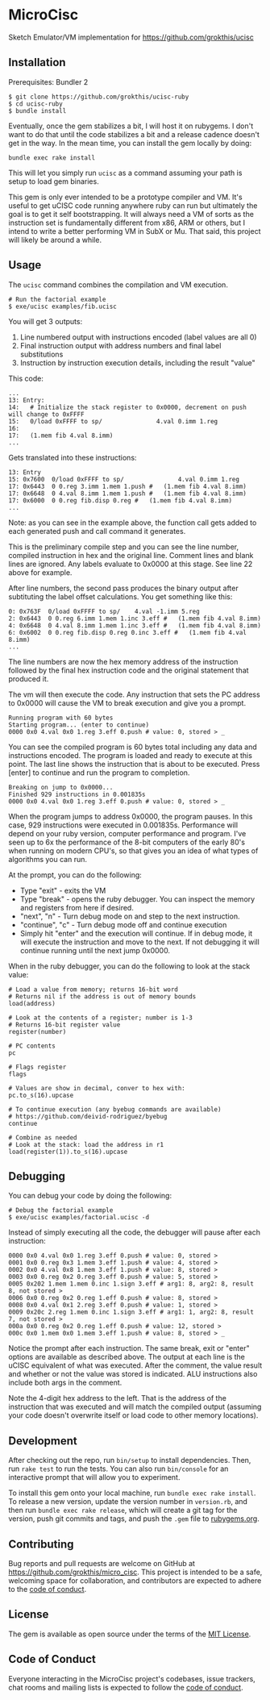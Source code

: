 # MicroCisc

Sketch Emulator/VM implementation for https://github.com/grokthis/ucisc

## Installation

Prerequisites: Bundler 2

```
$ git clone https://github.com/grokthis/ucisc-ruby
$ cd ucisc-ruby
$ bundle install
```

Eventually, once the gem stabilizes a bit, I will host it on
rubygems. I don't want to do that until the code stabilizes a
bit and a release cadence doesn't get in the way. In the mean
time, you can install the gem locally by doing:

```
bundle exec rake install
```

This will let you simply run `ucisc` as a command assuming your
path is setup to load gem binaries.

This gem is only ever intended to be a prototype compiler and
VM. It's useful to get uCISC code running anywhere ruby can run
but ultimately the goal is to get it self bootstrapping. It will
always need a VM of sorts as the instruction set is fundamentally
different from x86, ARM or others, but I intend to write a better
performing VM in SubX or Mu. That said, this project will likely
be around a while.

## Usage

The `ucisc` command combines the compilation and VM execution.

```
# Run the factorial example
$ exe/ucisc examples/fib.ucisc
```

You will get 3 outputs:
1. Line numbered output with instructions encoded (label values are all 0)
2. Final instruction output with address numbers and final label substitutions
3. Instruction by instruction execution details, including the result "value"

This code:

```
...
13: Entry:
14:   # Initialize the stack register to 0x0000, decrement on push will change to 0xFFFF
15:   0/load 0xFFFF to sp/               4.val 0.imm 1.reg
16:
17:   (1.mem fib 4.val 8.imm)
...
```
Gets translated into these instructions:

```
13: Entry
15: 0x7600  0/load 0xFFFF to sp/               4.val 0.imm 1.reg
17: 0x6443  0 0.reg 3.imm 1.mem 1.push #   (1.mem fib 4.val 8.imm)
17: 0x6648  0 4.val 8.imm 1.mem 1.push #   (1.mem fib 4.val 8.imm)
17: 0x6000  0 0.reg fib.disp 0.reg #   (1.mem fib 4.val 8.imm)
...
```

Note: as you can see in the example above, the function call
gets added to each generated push and call command it generates.

This is the preliminary compile step and you can see the line
number, compiled instruction in hex and the original line.
Comment lines and blank lines are ignored. Any labels evaluate
to 0x0000 at this stage. See line 22 above for example.

After line numbers, the second pass produces the binary output
after subtituting the label offset calculations. You get
something like this:

```
0: 0x763F  0/load 0xFFFF to sp/    4.val -1.imm 5.reg
2: 0x6443  0 0.reg 6.imm 1.mem 1.inc 3.eff #   (1.mem fib 4.val 8.imm)
4: 0x6648  0 4.val 8.imm 1.mem 1.inc 3.eff #   (1.mem fib 4.val 8.imm)
6: 0x6002  0 0.reg fib.disp 0.reg 0.inc 3.eff #   (1.mem fib 4.val 8.imm)
...
```

The line numbers are now the hex memory address of the
instruction followed by the final hex instruction code and the
original statement that produced it.

The vm will then execute the code. Any instruction that sets
the PC address to 0x0000 will cause the VM to break execution
and give you a prompt.

```
Running program with 60 bytes
Starting program... (enter to continue)
0000 0x0 4.val 0x0 1.reg 3.eff 0.push # value: 0, stored > _
```
You can see the compiled program is 60 bytes total including any
data and instructions encoded. The program is loaded and ready to
execute at this point. The last line shows the instruction that is
about to be executed. Press [enter] to continue and run the
program to completion.

```
Breaking on jump to 0x0000...
Finished 929 instructions in 0.001835s
0000 0x0 4.val 0x0 1.reg 3.eff 0.push # value: 0, stored > _
```
When the program jumps to address 0x0000, the program pauses. In
this case, 929 instructions were executed in 0.001835s. Performance
will depend on your ruby version, computer performance and program.
I've seen up to 6x the performance of the 8-bit computers of the
early 80's when running on modern CPU's, so that gives you an idea
of what types of algorithms you can run.

At the prompt, you can do the following:

* Type "exit" - exits the VM
* Type "break" - opens the ruby debugger. You can inspect the
  memory and registers from here if desired.
* "next", "n" - Turn debug mode on and step to the next instruction.
* "continue", "c" - Turn debug mode off and continue execution
* Simply hit "enter" and the execution will continue. If in debug
  mode, it will execute the instruction and move to the next. If
  not debugging it will continue running until the next jump 0x0000.

When in the ruby debugger, you can do the following to look at
the stack value:

```
# Load a value from memory; returns 16-bit word
# Returns nil if the address is out of memory bounds
load(address)

# Look at the contents of a register; number is 1-3
# Returns 16-bit register value
register(number)

# PC contents
pc

# Flags register
flags

# Values are show in decimal, conver to hex with:
pc.to_s(16).upcase

# To continue execution (any byebug commands are available)
# https://github.com/deivid-rodriguez/byebug
continue

# Combine as needed
# Look at the stack: load the address in r1
load(register(1)).to_s(16).upcase
```

## Debugging

You can debug your code by doing the following:

```
# Debug the factorial example
$ exe/ucisc examples/factorial.ucisc -d
```

Instead of simply executing all the code, the debugger will
pause after each instruction:

```
0000 0x0 4.val 0x0 1.reg 3.eff 0.push # value: 0, stored >
0001 0x0 0.reg 0x3 1.mem 3.eff 1.push # value: 4, stored >
0002 0x0 4.val 0x8 1.mem 3.eff 1.push # value: 8, stored >
0003 0x0 0.reg 0x2 0.reg 3.eff 0.push # value: 5, stored >
0005 0x202 1.mem 1.mem 0.inc 1.sign 3.eff # arg1: 8, arg2: 8, result 8, not stored >
0006 0x0 0.reg 0x2 0.reg 1.eff 0.push # value: 8, stored >
0008 0x0 4.val 0x1 2.reg 3.eff 0.push # value: 1, stored >
0009 0x20c 2.reg 1.mem 0.inc 1.sign 3.eff # arg1: 1, arg2: 8, result 7, not stored >
000a 0x0 0.reg 0x2 0.reg 1.eff 0.push # value: 12, stored >
000c 0x0 1.mem 0x0 1.mem 3.eff 1.push # value: 8, stored > _
```

Notice the prompt after each instruction. The same break, exit
or "enter" options are available as described above. The output
at each line is the uCISC equivalent of what was executed.
After the comment, the value result and whether or not the value
was stored is indicated. ALU instructions also include both args
in the comment.

Note the 4-digit hex address to the left. That is the address
of the instruction that was executed and will match the compiled
output (assuming your code doesn't overwrite itself or load code
to other memory locations).

## Development

After checking out the repo, run `bin/setup` to install dependencies. Then, run `rake test` to run the tests. You can also run `bin/console` for an interactive prompt that will allow you to experiment.

To install this gem onto your local machine, run `bundle exec rake install`. To release a new version, update the version number in `version.rb`, and then run `bundle exec rake release`, which will create a git tag for the version, push git commits and tags, and push the `.gem` file to [rubygems.org](https://rubygems.org).

## Contributing

Bug reports and pull requests are welcome on GitHub at https://github.com/grokthis/micro_cisc. This project is intended to be a safe, welcoming space for collaboration, and contributors are expected to adhere to the [code of conduct](https://github.com/grokthis/micro_cisc/blob/master/CODE_OF_CONDUCT.md).


## License

The gem is available as open source under the terms of the [MIT License](https://opensource.org/licenses/MIT).

## Code of Conduct

Everyone interacting in the MicroCisc project's codebases, issue trackers, chat rooms and mailing lists is expected to follow the [code of conduct](https://github.com/grokthis/micro_cisc/blob/master/CODE_OF_CONDUCT.md).
